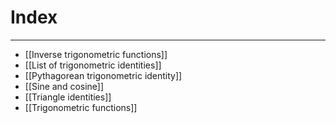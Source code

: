 # Index
---
- [[Inverse trigonometric functions]]
- [[List of trigonometric identities]]
- [[Pythagorean trigonometric identity]]
- [[Sine and cosine]]
- [[Triangle identities]]
- [[Trigonometric functions]]